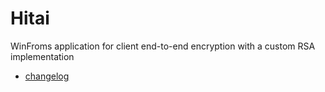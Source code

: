 Hitai
===

WinFroms application for client end-to-end encryption with a custom RSA implementation

- [changelog](changelog.md)